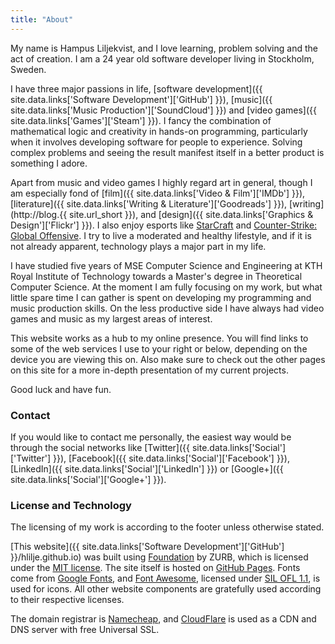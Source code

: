 ```yaml
---
title: "About"
---
```


My name is Hampus Liljekvist, and I love learning, problem solving and the act of
creation. I am a 24 year old software developer living in Stockholm, Sweden.

I have three major passions in life, [software development]({{ site.data.links['Software Development']['GitHub'] }}),
[music]({{ site.data.links['Music Production']['SoundCloud'] }}) and [video games]({{ site.data.links['Games']['Steam'] }}).
I fancy the combination of mathematical logic and creativity in hands-on programming,
particularly when it involves developing software for people to experience. Solving
complex problems and seeing the result manifest itself in a better product is something
I adore.

Apart from music and video games I highly regard art in general, though I am especially
fond of [film]({{ site.data.links['Video & Film']['IMDb'] }}),
[literature]({{ site.data.links['Writing & Literature']['Goodreads'] }}), [writing](http://blog.{{ site.url_short }}),
and [design]({{ site.data.links['Graphics & Design']['Flickr'] }}). I also enjoy
esports like [StarCraft](https://www.reddit.com/r/starcraft/) and
[Counter-Strike: Global Offensive](https://www.reddit.com/r/GlobalOffensive/).
I try to live a moderated and healthy lifestyle, and if it is not already apparent,
technology plays a major part in my life.

I have studied five years of MSE Computer Science and Engineering at KTH Royal
Institute of Technology towards a Master's degree in Theoretical Computer Science.
At the moment I am fully focusing on my work, but what little spare time I can gather
is spent on developing my programming and music production skills. On the less productive
side I have always had video games and music as my largest areas of interest.

This website works as a hub to my online presence. You will find links to some of the
web services I use to your right or below, depending on the device you are viewing
this on. Also make sure to check out the other pages on this site for a more
in-depth presentation of my current projects.

Good luck and have fun.

### Contact

If you would like to contact me personally, the easiest way would be through
the social networks like [Twitter]({{ site.data.links['Social']['Twitter'] }}),
[Facebook]({{ site.data.links['Social']['Facebook'] }}), [LinkedIn]({{ site.data.links['Social']['LinkedIn'] }})
or [Google+]({{ site.data.links['Social']['Google+'] }}).

### License and Technology

The licensing of my work is according to the footer unless otherwise stated.

[This website]({{ site.data.links['Software Development']['GitHub'] }}/hlilje.github.io)
was built using [Foundation](http://foundation.zurb.com/) by ZURB, which is licensed
under the [MIT license](https://opensource.org/licenses/MIT). The site itself is
hosted on [GitHub Pages](https://pages.github.com/). Fonts come from [Google Fonts](https://fonts.google.com/),
and [Font Awesome](http://fontawesome.io/), licensed under [SIL OFL 1.1](http://scripts.sil.org/OFL),
is used for icons. All other website components are gratefully used according to
their respective licenses.

The domain registrar is [Namecheap](https://www.namecheap.com/), and [CloudFlare](https://www.cloudflare.com/)
is used as a CDN and DNS server with free Universal SSL.
